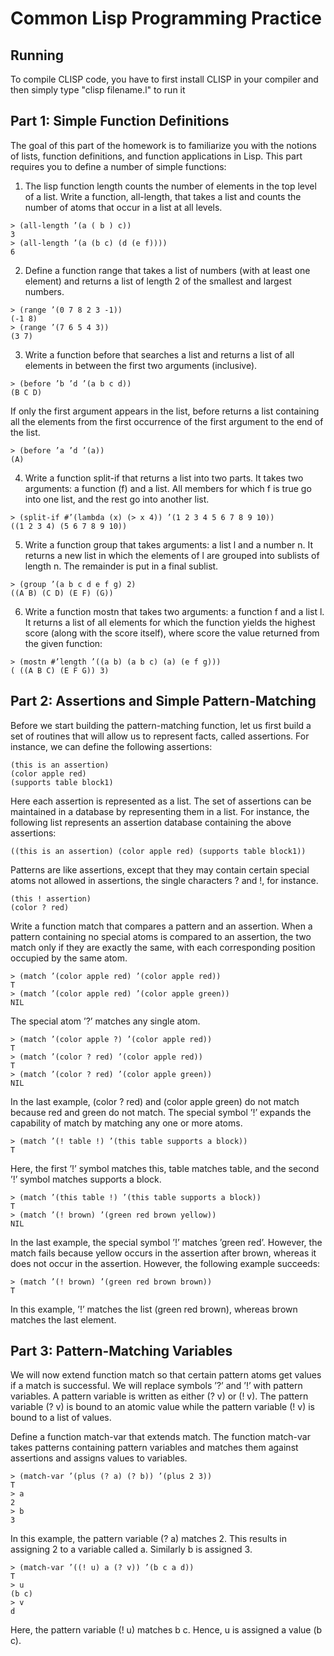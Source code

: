 # Common Lisp Programming Practice

## Running
To compile CLISP code, you have to first install CLISP in your compiler and then simply type "clisp filename.l" to run it

## Part 1: Simple Function Definitions
The goal of this part of the homework is to familiarize you with the notions of lists, function definitions, and
function applications in Lisp. This part requires you to define a number of simple functions:
1. The lisp function length counts the number of elements in the top level of a list. Write a function, all-length, that takes a list and counts the number of atoms that occur in a list at all levels.
```
> (all-length ’(a ( b ) c))
3
> (all-length ’(a (b c) (d (e f))))
6
```
2. Define a function range that takes a list of numbers (with at least one element) and returns a list of length 2 of the smallest and largest numbers.
```
> (range ’(0 7 8 2 3 -1))
(-1 8)
> (range ’(7 6 5 4 3))
(3 7)
```
3. Write a function before that searches a list and returns a list of all elements in between the first two arguments (inclusive).
```
> (before ’b ’d ’(a b c d))
(B C D)
```
If only the first argument appears in the list, before returns a list containing all the elements from the first occurrence of the first argument to the end of the list.
```
> (before ’a ’d ’(a))
(A)
```
4. Write a function split-if that returns a list into two parts. It takes two arguments: a function (f) and a list. All members for which f is true go into one list, and the rest go into another list.
```
> (split-if #’(lambda (x) (> x 4)) ’(1 2 3 4 5 6 7 8 9 10))
((1 2 3 4) (5 6 7 8 9 10))
```
5. Write a function group that takes arguments: a list l and a number n. It returns a new list in which the elements of l are grouped into sublists of length n. The remainder is put in a final sublist.
```
> (group ’(a b c d e f g) 2)
((A B) (C D) (E F) (G))
```
6. Write a function mostn that takes two arguments: a function f and a list l. It returns a list of all elements for which the function yields the highest score (along with the score itself), where score the value returned from the given function:
```
> (mostn #’length ’((a b) (a b c) (a) (e f g)))
( ((A B C) (E F G)) 3)
```

## Part 2: Assertions and Simple Pattern-Matching
Before we start building the pattern-matching function, let us first build a set of routines that will allow us to represent facts, called assertions. For instance, we can define the following assertions:
```
(this is an assertion)
(color apple red)
(supports table block1)
```
Here each assertion is represented as a list. The set of assertions can be maintained in a database by representing them in a list. For instance, the following list represents an assertion database containing the above assertions:
```
((this is an assertion) (color apple red) (supports table block1))
```
Patterns are like assertions, except that they may contain certain special atoms not allowed in assertions, the single characters ? and !, for instance.
```
(this ! assertion)
(color ? red)
```
Write a function match that compares a pattern and an assertion. When a pattern containing no special atoms is compared to an assertion, the two match only if they are exactly the same, with each corresponding position occupied by the same atom.
```
> (match ’(color apple red) ’(color apple red))
T
> (match ’(color apple red) ’(color apple green))
NIL
```

The special atom ’?’ matches any single atom.
```
> (match ’(color apple ?) ’(color apple red))
T
> (match ’(color ? red) ’(color apple red))
T
> (match ’(color ? red) ’(color apple green))
NIL
```
In the last example, (color ? red) and (color apple green) do not match because red and green do not match. The special symbol ’!’ expands the capability of match by matching any one or more atoms.
```
> (match ’(! table !) ’(this table supports a block))
T
```
Here, the first ’!’ symbol matches this, table matches table, and the second ’!’ symbol matches supports a block.
```
> (match ’(this table !) ’(this table supports a block))
T
> (match ’(! brown) ’(green red brown yellow))
NIL
```
In the last example, the special symbol ’!’ matches ’green red’. However, the match fails because yellow occurs in the assertion after brown, whereas it does not occur in the assertion. However, the following example succeeds:
```
> (match ’(! brown) ’(green red brown brown))
T
```
In this example, ’!’ matches the list (green red brown), whereas brown matches the last element.

## Part 3: Pattern-Matching Variables
We will now extend function match so that certain pattern atoms get values if a match is successful. We will replace symbols ’?’ and ’!’ with pattern variables. A pattern variable is written as either (? v) or (! v). The pattern variable (? v) is bound to an atomic value while the pattern variable (! v) is bound to a list of values.

Define a function match-var that extends match. The function match-var takes patterns containing pattern variables and matches them against assertions and assigns values to variables.
```
> (match-var ’(plus (? a) (? b)) ’(plus 2 3))
T
> a
2
> b
3
```

In this example, the pattern variable (? a) matches 2. This results in assigning 2 to a variable called a. Similarly b is assigned 3.
```
> (match-var ’((! u) a (? v)) ’(b c a d))
T
> u
(b c)
> v
d
```
Here, the pattern variable (! u) matches b c. Hence, u is assigned a value (b c).
